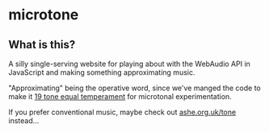 # microtone

## What is this?

A silly single-serving website for playing about with the WebAudio API in JavaScript and making something approximating music.

"Approximating" being the operative word, since we've manged the code to make it [19 tone equal temperament](https://en.wikipedia.org/wiki/19_equal_temperament) for microtonal experimentation.

If you prefer conventional music, maybe check out [ashe.org.uk/tone](https://ashe.org.uk/tone) instead...
